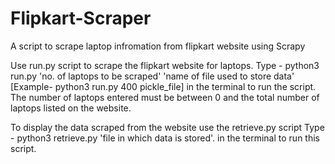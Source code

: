 # Flipkart-Scraper
A script to scrape laptop infromation from flipkart website using Scrapy

Use run.py script to scrape the flipkart website for laptops.
Type -
python3 run.py 'no. of laptops to be scraped' 'name of file used to store data'
[Example- python3 run.py 400 pickle_file]
in the terminal to run the script.
The number of laptops entered must be between 0 and the total number of laptops listed on the website.

To display the data scraped from the website use the retrieve.py script 
Type -
python3 retrieve.py 'file in which data is stored'.
in the terminal to run this script.
